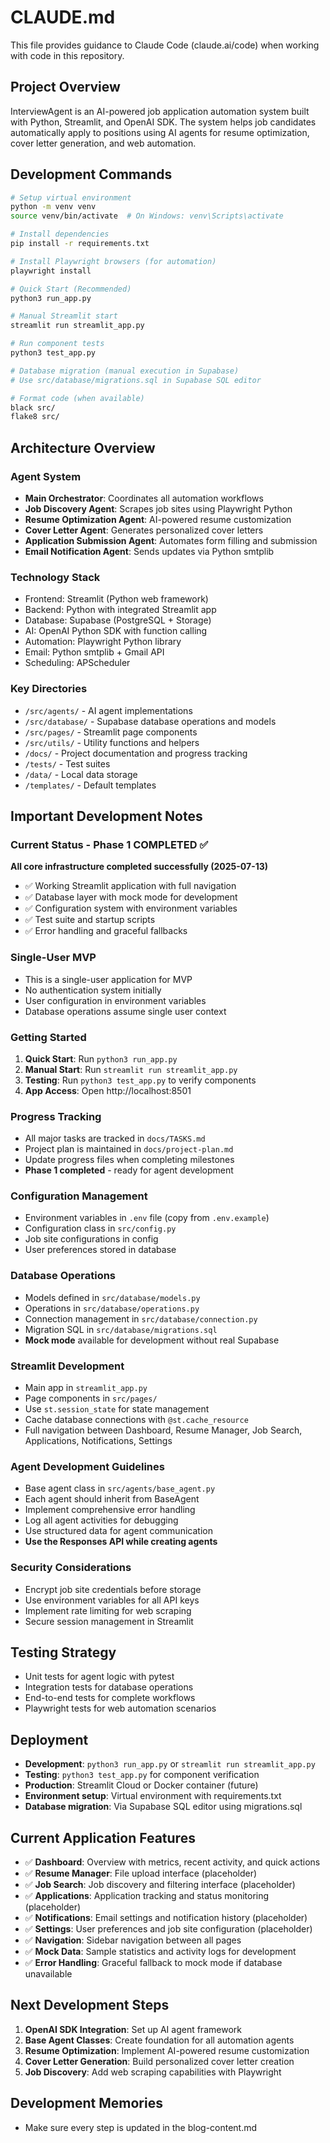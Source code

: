 # CLAUDE.md

This file provides guidance to Claude Code (claude.ai/code) when working with code in this repository.

## Project Overview

InterviewAgent is an AI-powered job application automation system built with Python, Streamlit, and OpenAI SDK. The system helps job candidates automatically apply to positions using AI agents for resume optimization, cover letter generation, and web automation.

## Development Commands

```bash
# Setup virtual environment
python -m venv venv
source venv/bin/activate  # On Windows: venv\Scripts\activate

# Install dependencies
pip install -r requirements.txt

# Install Playwright browsers (for automation)
playwright install

# Quick Start (Recommended)
python3 run_app.py

# Manual Streamlit start
streamlit run streamlit_app.py

# Run component tests
python3 test_app.py

# Database migration (manual execution in Supabase)
# Use src/database/migrations.sql in Supabase SQL editor

# Format code (when available)
black src/
flake8 src/
```

## Architecture Overview

### Agent System
- **Main Orchestrator**: Coordinates all automation workflows
- **Job Discovery Agent**: Scrapes job sites using Playwright Python
- **Resume Optimization Agent**: AI-powered resume customization
- **Cover Letter Agent**: Generates personalized cover letters
- **Application Submission Agent**: Automates form filling and submission
- **Email Notification Agent**: Sends updates via Python smtplib

### Technology Stack
- Frontend: Streamlit (Python web framework)
- Backend: Python with integrated Streamlit app
- Database: Supabase (PostgreSQL + Storage)
- AI: OpenAI Python SDK with function calling
- Automation: Playwright Python library
- Email: Python smtplib + Gmail API
- Scheduling: APScheduler

### Key Directories
- `/src/agents/` - AI agent implementations
- `/src/database/` - Supabase database operations and models
- `/src/pages/` - Streamlit page components
- `/src/utils/` - Utility functions and helpers
- `/docs/` - Project documentation and progress tracking
- `/tests/` - Test suites
- `/data/` - Local data storage
- `/templates/` - Default templates

## Important Development Notes

### Current Status - Phase 1 COMPLETED ✅
**All core infrastructure completed successfully (2025-07-13)**
- ✅ Working Streamlit application with full navigation
- ✅ Database layer with mock mode for development  
- ✅ Configuration system with environment variables
- ✅ Test suite and startup scripts
- ✅ Error handling and graceful fallbacks

### Single-User MVP
- This is a single-user application for MVP
- No authentication system initially
- User configuration in environment variables
- Database operations assume single user context

### Getting Started
1. **Quick Start**: Run `python3 run_app.py` 
2. **Manual Start**: Run `streamlit run streamlit_app.py`
3. **Testing**: Run `python3 test_app.py` to verify components
4. **App Access**: Open http://localhost:8501

### Progress Tracking
- All major tasks are tracked in `docs/TASKS.md`
- Project plan is maintained in `docs/project-plan.md`
- Update progress files when completing milestones
- **Phase 1 completed** - ready for agent development

### Configuration Management
- Environment variables in `.env` file (copy from `.env.example`)
- Configuration class in `src/config.py`
- Job site configurations in config
- User preferences stored in database

### Database Operations
- Models defined in `src/database/models.py`
- Operations in `src/database/operations.py`
- Connection management in `src/database/connection.py`
- Migration SQL in `src/database/migrations.sql`
- **Mock mode** available for development without real Supabase

### Streamlit Development
- Main app in `streamlit_app.py`
- Page components in `src/pages/`
- Use `st.session_state` for state management
- Cache database connections with `@st.cache_resource`
- Full navigation between Dashboard, Resume Manager, Job Search, Applications, Notifications, Settings

### Agent Development Guidelines
- Base agent class in `src/agents/base_agent.py`
- Each agent should inherit from BaseAgent
- Implement comprehensive error handling
- Log all agent activities for debugging
- Use structured data for agent communication
- **Use the Responses API while creating agents**

### Security Considerations
- Encrypt job site credentials before storage
- Use environment variables for all API keys
- Implement rate limiting for web scraping
- Secure session management in Streamlit

## Testing Strategy
- Unit tests for agent logic with pytest
- Integration tests for database operations
- End-to-end tests for complete workflows
- Playwright tests for web automation scenarios

## Deployment
- **Development**: `python3 run_app.py` or `streamlit run streamlit_app.py`
- **Testing**: `python3 test_app.py` for component verification
- **Production**: Streamlit Cloud or Docker container (future)
- **Environment setup**: Virtual environment with requirements.txt
- **Database migration**: Via Supabase SQL editor using migrations.sql

## Current Application Features
- ✅ **Dashboard**: Overview with metrics, recent activity, and quick actions
- ✅ **Resume Manager**: File upload interface (placeholder)
- ✅ **Job Search**: Job discovery and filtering interface (placeholder)
- ✅ **Applications**: Application tracking and status monitoring (placeholder)
- ✅ **Notifications**: Email settings and notification history (placeholder)
- ✅ **Settings**: User preferences and job site configuration (placeholder)
- ✅ **Navigation**: Sidebar navigation between all pages
- ✅ **Mock Data**: Sample statistics and activity logs for development
- ✅ **Error Handling**: Graceful fallback to mock mode if database unavailable

## Next Development Steps
1. **OpenAI SDK Integration**: Set up AI agent framework
2. **Base Agent Classes**: Create foundation for all automation agents
3. **Resume Optimization**: Implement AI-powered resume customization
4. **Cover Letter Generation**: Build personalized cover letter creation
5. **Job Discovery**: Add web scraping capabilities with Playwright

## Development Memories
- Make sure every step is updated in the blog-content.md